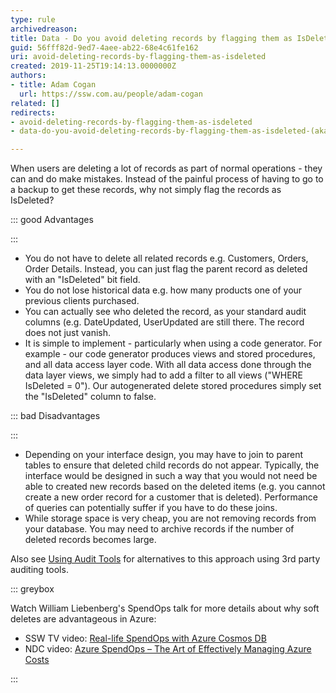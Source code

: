 ```yaml
---
type: rule
archivedreason: 
title: Data - Do you avoid deleting records by flagging them as IsDeleted (aka Soft Delete)?
guid: 56fff82d-9ed7-4aee-ab22-68e4c61fe162
uri: avoid-deleting-records-by-flagging-them-as-isdeleted
created: 2019-11-25T19:14:13.0000000Z
authors:
- title: Adam Cogan
  url: https://ssw.com.au/people/adam-cogan
related: []
redirects:
- avoid-deleting-records-by-flagging-them-as-isdeleted
- data-do-you-avoid-deleting-records-by-flagging-them-as-isdeleted-(aka-soft-delete)

---
```


When users are deleting a lot of records as part of normal operations - they can and do make mistakes. Instead of the painful process of having to go to a backup to get these records, why not simply flag the records as IsDeleted?

<!--endintro-->


::: good
Advantages

:::

* You do not have to delete all related records e.g. Customers, Orders, Order Details. Instead, you can just flag the parent record as deleted with an "IsDeleted" bit field.
* You do not lose historical data e.g. how many products one of your previous clients purchased.
* You can actually see who deleted the record, as your standard audit columns (e.g. DateUpdated, UserUpdated are still there. The record does not just vanish.
* It is simple to implement - particularly when using a code generator. For example - our code generator produces views and stored procedures, and all data access layer code. With all data access done through the data layer views, we simply had to add a filter to all views ("WHERE IsDeleted = 0"). Our autogenerated delete stored procedures simply set the "IsDeleted" column to false.



::: bad
Disadvantages

:::

* Depending on your interface design, you may have to join to parent tables to ensure that deleted child records do not appear. Typically, the interface would be designed in such a way that you would not need be able to created new records based on the deleted items (e.g. you cannot create a new order record for a customer that is deleted). Performance of queries can potentially suffer if you have to do these joins.
* While storage space is very cheap, you are not removing records from your database. You may need to archive records if the number of deleted records becomes large.


Also see [Using Audit Tools](/use-temporal-tables-to-audit-data-changes) for alternatives to this approach using 3rd party auditing tools.


::: greybox

Watch William Liebenberg's SpendOps talk for more details about why soft deletes are advantageous in Azure:

* SSW TV video: 
         [Real-life SpendOps with Azure Cosmos DB](https&#58;//www.youtube.com/watch?v=qfPQR8XlwFo)
* NDC video: 
         [Azure SpendOps – The Art of Effectively Managing Azure Costs](https&#58;//www.youtube.com/watch?v=zxSlKiWOOzw)


:::
